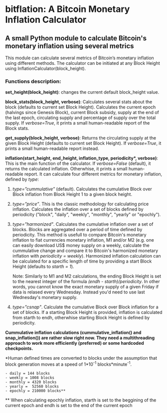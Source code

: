 # bitflation: A Bitcoin Monetary Inflation Calculator

## A small Python module to calculate Bitcoin's monetary inflation using several metrics
This module can calculate several metrics of Bitcoin’s monetary inflation using different methods. The calculator can be initiated at any Block Height using InflationCalculator(block_height).

### Functions description:

**set_height(block_height)**: changes the current default block_height value.

**block_stats(block_height, verbose)**: Calculates several stats about the block (defaults to current set Block Height). Calculates the current epoch (halvings since Genesis Block), current Block subsidy, supply at the end of the last epoch, circulating supply and percentage of supply over the total supply. If *verbose=True*, it prints a small human-readable report of the Block stats.

**get_supply(block_height, verbose)**: Returns the circulating supply at the given Block Height (defaults to current set Block Height). If *verbose=True*, it prints a small human-readable report instead.

**inflation(start_height, end_height, inflation_type, periodicity\*, verbose)**: This is the main function of the calculator. If *verbose=False* (default), it returns the calculated inflation. Otherwhise, it prints a small human-readable report. It can calculate four different metrics for monetary inflation, defined by *type*:

1. *type=”cummulative”* (default). Calculates the cumulative Block over Block inflation from Block Height 1 to a given block height.

2. *type=”price”*. This is the classic methodology for calculating price inflation. Calculates the inflation over a set of blocks defined by periodicity ("block", "daily", "weekly", "monthly", "yearly" or "epochly").

3. *type="harmonized"*. Calculates the cumulative inflation over a set of blocks. Blocks are aggregated over a period of time defined by periodicity. This method is usefull to compare Bitcoin's monetary inflation to fiat currencies monetary inflation, M1 and/or M2 (e.g. one can easily download US$ money supply on a weekly, calculate the cummulative change and compare it to Bitcoin's harmonized monetary inflation with *periodicity = weekly*). Harmonized inflation calculation can be calculated for a specific length of time by providing a start Block Height (defaults to *starth = 1*).

    Note: Similarly to M1 and M2 calculations, the ending Block Height is set to the nearest integer of the formula *(endh - starth)/periodicity*. In other words, you cannot know the exact monetary supply of a given Friday if data is relased every Wednesday. Instead you'd need to use last Wednesday's monetary supply.

5. *type="csnap"*. Calculate the cumulative Block over Block inflation for a set of blocks. If a starting Block Height is provided, inflation is calculated from starth to endh, otherwhise starting Block Height is defined by periodicity.

**Cummulative inflation calculations (cummulative_inflation() and snap_inflation()) are rather slow right now. They need a multithreading approach to work more efficiently (preferred) or some hardcoded checkpoints.**

\*Human defined times are converted to blocks under the assumption that block generation moves at a speed of 1\*10<sup>-1</sup> blocks\*minute<sup>-1</sup>.

    - daily = 144 blocks
    - weekly = 1008 blocks
    - monthly = 4320 blocks
    - yearly =  52560 blocks
    - epochly = 210000 blocks**
\*\* When calculating epochly inflation, starth is set to the beggining of the current epoch and endh is set to the end of the current epoch
